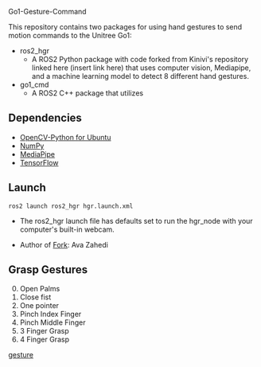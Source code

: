 Go1-Gesture-Command

This repository contains two packages for using hand gestures to send motion commands to the Unitree Go1:
- ros2_hgr
    * A ROS2 Python package with code forked from Kinivi's repository linked here (insert link here) that uses computer vision, Mediapipe, and a machine learning model to detect 8 different hand gestures.
- go1_cmd
    * A ROS2 C++ package that utilizes 

## Dependencies ##

-    [OpenCV-Python for Ubuntu](https://docs.opencv.org/4.5.4/d2/de6/tutorial_py_setup_in_ubuntu.html)
-    [NumPy](https://numpy.org/install/)
-    [MediaPipe](https://google.github.io/mediapipe/getting_started/python.html)
-    [TensorFlow](https://www.tensorflow.org/install)

## Launch ##

`ros2 launch ros2_hgr hgr.launch.xml`

- The ros2_hgr launch file has defaults set to run the hgr_node with your computer's built-in webcam.

* Author of [Fork](https://github.com/avazahedi/go1-gesture-command): Ava Zahedi

## Grasp Gestures ##

0. Open Palms
1. Close fist
2. One pointer
3. Pinch Index Finger
4. Pinch Middle Finger
5. 3 Finger Grasp
6. 4 Finger Grasp

[gesture](https://user-images.githubusercontent.com/60728026/226082118-d9508ec7-0bd2-4ee7-9335-b19a69a19a05.mp4)